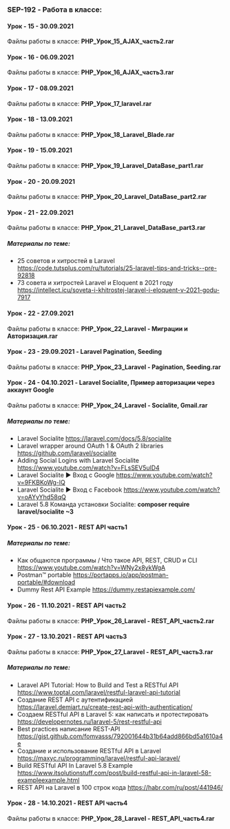 ### SEP-192 - Работа в классе:

#### Урок - 15 - 30.09.2021 
Файлы работы в классе: **PHP_Урок_15_AJAX_часть2.rar**


#### Урок - 16 - 06.09.2021 
Файлы работы в классе: **PHP_Урок_16_AJAX_часть3.rar**


#### Урок - 17 - 08.09.2021 
Файлы работы в классе: **PHP_Урок_17_laravel.rar**


#### Урок - 18 - 13.09.2021 
Файлы работы в классе: **PHP_Урок_18_Laravel_Blade.rar**


#### Урок - 19 - 15.09.2021 
Файлы работы в классе: **PHP_Урок_19_Laravel_DataBase_part1.rar**


#### Урок - 20 - 20.09.2021 
Файлы работы в классе: **PHP_Урок_20_Laravel_DataBase_part2.rar**


#### Урок - 21 - 22.09.2021 
Файлы работы в классе: **PHP_Урок_21_Laravel_DataBase_part3.rar**
##### Материалы по теме: 
* 25 советов и хитростей в Laravel https://code.tutsplus.com/ru/tutorials/25-laravel-tips-and-tricks--pre-92818
* 73 совета и хитростей Laravel и Eloquent в 2021 году https://intellect.icu/soveta-i-khitrostej-laravel-i-eloquent-v-2021-godu-7917

#### Урок - 22 - 27.09.2021 
Файлы работы в классе: **PHP_Урок_22_Laravel - Миграции и Авторизация.rar**


#### Урок - 23 - 29.09.2021 - Laravel Pagination, Seeding
Файлы работы в классе: **PHP_Урок_23_Laravel - Pagination, Seeding.rar**


#### Урок - 24 - 04.10.2021 - Laravel Socialite, Пример авторизации через аккаунт Google
Файлы работы в классе: **PHP_Урок_24_Laravel - Socialite, Gmail.rar**
##### Материалы по теме: 
* Laravel Socialite https://laravel.com/docs/5.8/socialite
* Laravel wrapper around OAuth 1 & OAuth 2 libraries https://github.com/laravel/socialite
* Adding Social Logins with Laravel Socialite https://www.youtube.com/watch?v=FLsSEV5ulD4
* Laravel Socialite ► Вход с Google https://www.youtube.com/watch?v=9FKBKoWg-lQ
* Laravel Socialite ► Вход с Facebook https://www.youtube.com/watch?v=oAYyYhd58qQ
* Laravel 5.8 Команда установки Socialite: **composer require laravel/socialite ~3**


#### Урок - 25 - 06.10.2021 - REST API часть1

##### Материалы по теме: 
* Как общаются программы / Что такое API, REST, CRUD и CLI https://www.youtube.com/watch?v=WNy2x8ykWgA
* Postman™ portable https://portapps.io/app/postman-portable/#download
* Dummy Rest API Example https://dummy.restapiexample.com/


#### Урок - 26 - 11.10.2021 - REST API часть2
Файлы работы в классе: **PHP_Урок_26_Laravel - REST_API_часть2.rar**


#### Урок - 27 - 13.10.2021 - REST API часть3
Файлы работы в классе: **PHP_Урок_27_Laravel - REST_API_часть3.rar**

##### Материалы по теме: 
* Laravel API Tutorial: How to Build and Test a RESTful API https://www.toptal.com/laravel/restful-laravel-api-tutorial
* Создание REST API с аутентификацией https://laravel.demiart.ru/create-rest-api-with-authentication/
* Создаем RESTful API в Laravel 5: как написать и протестировать https://developernotes.ru/laravel-5/rest-restful-api
* Best practices написание REST-API  https://gist.github.com/fomvasss/792001644b31b64add866bd5a1610a4e
* Создание и использование RESTful API в Laravel  https://maxyc.ru/programming/laravel/restful-api-laravel/
* Build RESTful API In Laravel 5.8 Example https://www.itsolutionstuff.com/post/build-restful-api-in-laravel-58-exampleexample.html
* REST API на Laravel в 100 строк кода https://habr.com/ru/post/441946/


#### Урок - 28 - 14.10.2021 - REST API часть4
Файлы работы в классе: **PHP_Урок_28_Laravel - REST_API_часть4.rar**
